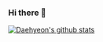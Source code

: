 ### Hi there 👋

[![Daehyeon's github stats](https://github-readme-stats.vercel.app/api?username=noeyheadb&count_private=True&include_all_commits=true&show_icons=true)](https://github.com/anuraghazra/github-readme-stats)

<!--
**noeyheadb/noeyheadb** is a ✨ _special_ ✨ repository because its `README.md` (this file) appears on your GitHub profile.

Here are some ideas to get you started:

- 🔭 I’m currently working on ...
- 🌱 I’m currently learning ...
- 👯 I’m looking to collaborate on ...
- 🤔 I’m looking for help with ...
- 💬 Ask me about ...
- 📫 How to reach me: ...
- 😄 Pronouns: ...
- ⚡ Fun fact: ...
-->
